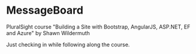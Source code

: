 MessageBoard
============

PluralSight course "Building a Site with Bootstrap, AngularJS, ASP.NET, EF and Azure" by Shawn Wildermuth

Just checking in while following along the course.
